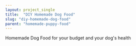 ```yaml
---
layout: project_single
title:  "DIY Homemade Dog Food"
slug: "diy-homemade-dog-food"
parent: "homemade-puppy-food"
---
```

Homemade Dog Food for your budget and your dog's health